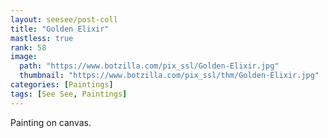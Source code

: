 ```yaml
---
layout: seesee/post-coll
title: "Golden Elixir"
mastless: true
rank: 58
image:
  path: "https://www.botzilla.com/pix_ssl/Golden-Elixir.jpg"
  thumbnail: "https://www.botzilla.com/pix_ssl/thm/Golden-Elixir.jpg"
categories: [Paintings]
tags: [See See, Paintings]
---
```


Painting on canvas.



